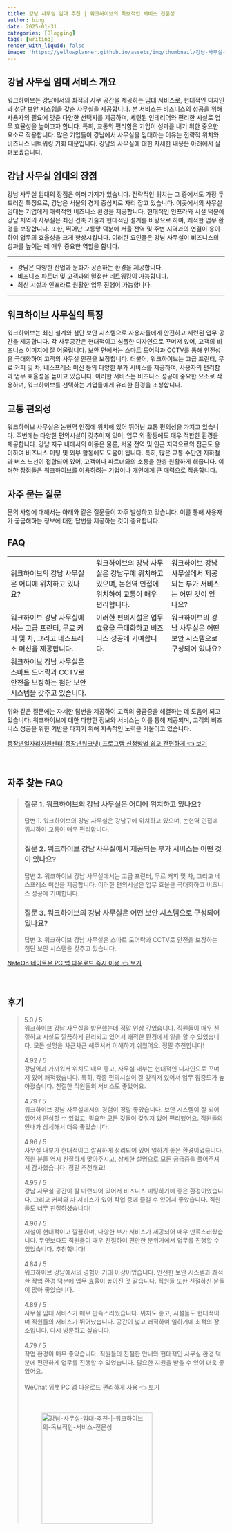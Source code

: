 ```yaml
---
title: 강남 사무실 임대 추천 | 워크하이브의 독보적인 서비스 전문성
author: bing
date: 2025-01-31
categories: [Blogging]
tags: [writing]
render_with_liquid: false
image: 'https://yellowplanner.github.io/assets/img/thumbnail/강남-사무실-임대-추천-|-워크하이브의-독보적인-서비스-전문성.webp'
---
```



<h2 id='강남 사무실 임대 서비스 개요'>강남 사무실 임대 서비스 개요</h2>

<p>워크하이브는 강남에서의 최적의 사무 공간을 제공하는 임대 서비스로, 현대적인 디자인과 첨단 보안 시스템을 갖춘 사무실을 제공합니다. 본 서비스는 비즈니스의 성공을 위해 사용자의 필요에 맞춘 다양한 선택지를 제공하며, 세련된 인테리어와 편리한 시설로 업무 효율성을 높이고자 합니다. 특히, 교통의 편리함은 기업이 성과를 내기 위한 중요한 요소로 작용합니다. 많은 기업들이 강남에서 사무실을 임대하는 이유는 전략적 위치와 비즈니스 네트워킹 기회 때문입니다. 강남의 사무실에 대한 자세한 내용은 아래에서 살펴보겠습니다.</p>

<h2 id='강남 사무실 임대의 장점'>강남 사무실 임대의 장점</h2>

<p>강남 사무실 임대의 장점은 여러 가지가 있습니다. 전략적인 위치는 그 중에서도 가장 두드러진 특징으로, 강남은 서울의 경제 중심지로 자리 잡고 있습니다. 이곳에서의 사무실 임대는 기업에게 매력적인 비즈니스 환경을 제공합니다. 현대적인 인프라와 시설 덕분에 강남 지역의 사무실은 최신 건축 기술과 현대적인 설계를 바탕으로 하여, 쾌적한 업무 환경을 보장합니다. 또한, 뛰어난 교통망 덕분에 서울 전역 및 주변 지역과의 연결이 용이하여 업무의 효율성을 크게 향상시킵니다. 이러한 요인들은 강남 사무실이 비즈니스의 성과를 높이는 데 매우 중요한 역할을 합니다.</p>

<hr />

<ul>
    <li>강남은 다양한 산업과 문화가 공존하는 환경을 제공합니다.</li>
    <li>비즈니스 파트너 및 고객과의 밀접한 네트워킹이 가능합니다.</li>
    <li>최신 시설과 인프라로 원활한 업무 진행이 가능합니다.</li>
</ul>

<hr />

<h2 id='워크하이브 사무실의 특징'>워크하이브 사무실의 특징</h2>

<p>워크하이브는 최신 설계와 첨단 보안 시스템으로 사용자들에게 안전하고 세련된 업무 공간을 제공합니다. 각 사무공간은 현대적이고 심플한 디자인으로 꾸며져 있어, 고객의 비즈니스 이미지에 잘 어울립니다. 보안 면에서는 스마트 도어락과 CCTV를 통해 안전성을 극대화하여 고객의 사무실 안전을 보장합니다. 더불어, 워크하이브는 고급 프린터, 무료 커피 및 차, 네스프레소 머신 등의 다양한 부가 서비스를 제공하여, 사용자의 편리함과 업무 효율성을 높이고 있습니다. 이러한 서비스는 비즈니스 성공에 중요한 요소로 작용하며, 워크하이브를 선택하는 기업들에게 유리한 환경을 조성합니다.</p>

<h2 id='교통 편의성'>교통 편의성</h2>

<p>워크하이브 사무실은 논현역 인접에 위치해 있어 뛰어난 교통 편의성을 가지고 있습니다. 주변에는 다양한 편의시설이 갖추어져 있어, 업무 외 활동에도 매우 적합한 환경을 제공합니다. 강남 지구 내에서의 이동은 물론, 서울 전역 및 인근 지역으로의 접근도 용이하여 비즈니스 미팅 및 외부 활동에도 도움이 됩니다. 특히, 많은 교통 수단인 지하철과 버스 노선이 접합되어 있어, 고객이나 파트너와의 소통을 한층 원활하게 해줍니다. 이러한 장점들은 워크하이브를 이용하려는 기업이나 개인에게 큰 매력으로 작용합니다.</p>

<h2 id='자주 묻는 질문'>자주 묻는 질문</h2>

<p>문의 사항에 대해서는 아래와 같은 질문들이 자주 발생하고 있습니다. 이를 통해 사용자가 궁금해하는 정보에 대한 답변을 제공하는 것이 중요합니다.</p>

<h2 id='FAQ'>FAQ</h2>

<table>
    <tr>
        <td>워크하이브의 강남 사무실은 어디에 위치하고 있나요?</td>
        <td>워크하이브의 강남 사무실은 강남구에 위치하고 있으며, 논현역 인접에 위치하여 교통이 매우 편리합니다.</td>
        <td>워크하이브 강남 사무실에서 제공되는 부가 서비스는 어떤 것이 있나요?</td>
    </tr>
    <tr>
        <td>워크하이브 강남 사무실에서는 고급 프린터, 무료 커피 및 차, 그리고 네스프레소 머신을 제공합니다.</td>
        <td>이러한 편의시설은 업무 효율을 극대화하고 비즈니스 성공에 기여합니다.</td>
        <td>워크하이브의 강남 사무실은 어떤 보안 시스템으로 구성되어 있나요?</td>
    </tr>
    <tr>
        <td>워크하이브 강남 사무실은 스마트 도어락과 CCTV로 안전을 보장하는 첨단 보안 시스템을 갖추고 있습니다.</td>
        <td></td>
        <td></td>
    </tr>
</table>

<p>위와 같은 질문에는 자세한 답변을 제공하여 고객의 궁금증을 해결하는 데 도움이 되고 있습니다. 워크하이브에 대한 다양한 정보와 서비스는 이를 통해 제공되며, 고객의 비즈니스 성공을 위한 기반을 다지기 위해 지속적인 노력을 기울이고 있습니다.</p>


<p><a class="click-button" title="중장년일자리지원센터(중장년워크넷) 프로그램 신청방법 쉽고 간편하게" href="https://yellowplanner.github.io/posts/%EC%A4%91%EC%9E%A5%EB%85%84%EC%9D%BC%EC%9E%90%EB%A6%AC%EC%A7%80%EC%9B%90%EC%84%BC%ED%84%B0(%EC%A4%91%EC%9E%A5%EB%85%84%EC%9B%8C%ED%81%AC%EB%84%B7)-%ED%94%84%EB%A1%9C%EA%B7%B8%EB%9E%A8-%EC%8B%A0%EC%B2%AD%EB%B0%A9%EB%B2%95-%EC%89%BD%EA%B3%A0-%EA%B0%84%ED%8E%B8%ED%95%98%EA%B2%8C/" rel="dofollow">중장년일자리지원센터(중장년워크넷) 프로그램 신청방법 쉽고 간편하게 👈 보기</a></p><br>
<h2 id='자주_찾는_FAQ'>자주 찾는 FAQ</h2>
<div itemscope="" itemtype="https://schema.org/FAQPage"> 
<blockquote> 
<div itemscope="" itemprop="mainEntity" itemtype="https://schema.org/Question"> 
<h3 itemprop="name">질문 1. 워크하이브의 강남 사무실은 어디에 위치하고 있나요?</h3> 
<div itemscope="" itemprop="acceptedAnswer" itemtype="https://schema.org/Answer"> 
<span itemprop="text"> 
<p>답변 1. 워크하이브의 강남 사무실은 강남구에 위치하고 있으며, 논현역 인접에 위치하여 교통이 매우 편리합니다.</p> 
</span> 
</div> 
</div> 
<div itemscope="" itemprop="mainEntity" itemtype="https://schema.org/Question"> 
<h3 itemprop="name">질문 2. 워크하이브 강남 사무실에서 제공되는 부가 서비스는 어떤 것이 있나요?</h3> 
<div itemscope="" itemprop="acceptedAnswer" itemtype="https://schema.org/Answer"> 
<span itemprop="text"> 
<p>답변 2. 워크하이브 강남 사무실에서는 고급 프린터, 무료 커피 및 차, 그리고 네스프레소 머신을 제공합니다. 이러한 편의시설은 업무 효율을 극대화하고 비즈니스 성공에 기여합니다.</p> 
</span> 
</div> 
</div> 
<div itemscope="" itemprop="mainEntity" itemtype="https://schema.org/Question"> 
<h3 itemprop="name">질문 3. 워크하이브의 강남 사무실은 어떤 보안 시스템으로 구성되어 있나요?</h3> 
<div itemscope="" itemprop="acceptedAnswer" itemtype="https://schema.org/Answer"> 
<span itemprop="text"> 
<p>답변 3. 워크하이브 강남 사무실은 스마트 도어락과 CCTV로 안전을 보장하는 첨단 보안 시스템을 갖추고 있습니다.</p> 
</span> 
</div> 
</div> 
</blockquote> 
</div>
<p><a class="click-button" title="NateOn 네이트온 PC 앱 다운로드 즉시 이용" href="https://yellowplanner.github.io/posts/NateOn-%EB%84%A4%EC%9D%B4%ED%8A%B8%EC%98%A8-PC-%EC%95%B1-%EB%8B%A4%EC%9A%B4%EB%A1%9C%EB%93%9C-%EC%A6%89%EC%8B%9C-%EC%9D%B4%EC%9A%A9/" rel="dofollow">NateOn 네이트온 PC 앱 다운로드 즉시 이용 👈 보기</a></p><br>
<h2 id='후기'>후기</h2>
<div itemscope itemtype="https://schema.org/Product">
  <blockquote>
  <div itemprop="review" itemscope itemtype="https://schema.org/Review">
      <div itemprop="reviewRating" itemscope itemtype="https://schema.org/Rating"> <span itemprop="ratingValue">5.0</span> / <span itemprop="bestRating">5</span> </div>
      <span itemprop="reviewBody">워크하이브 강남 사무실을 방문했는데 정말 인상 깊었습니다. 직원들이 매우 친절하고 시설도 깔끔하게 관리되고 있어서 쾌적한 환경에서 일을 할 수 있었습니다. 모든 설명을 차근차근 해주셔서 이해하기 쉬웠어요. 정말 추천합니다!</span>
  </div>
  <br>
  <div itemprop="review" itemscope itemtype="https://schema.org/Review">
      <div itemprop="reviewRating" itemscope itemtype="https://schema.org/Rating"> <span itemprop="ratingValue">4.92</span> / <span itemprop="bestRating">5</span> </div>
      <span itemprop="reviewBody">강남역과 가까워서 위치도 매우 좋고, 사무실 내부는 현대적인 디자인으로 꾸며져 있어 쾌적했습니다. 특히, 각종 편의시설이 잘 갖춰져 있어서 업무 집중도가 높아졌습니다. 친절한 직원들의 서비스도 좋았어요.</span>
  </div>
  <br>
  <div itemprop="review" itemscope itemtype="https://schema.org/Review">
      <div itemprop="reviewRating" itemscope itemtype="https://schema.org/Rating"> <span itemprop="ratingValue">4.79</span> / <span itemprop="bestRating">5</span> </div>
      <span itemprop="reviewBody">워크하이브 강남 사무실에서의 경험이 정말 좋았습니다. 보안 시스템이 잘 되어 있어서 안심할 수 있었고, 필요한 모든 것들이 갖춰져 있어 편리했어요. 직원들의 안내가 상세해서 더욱 좋았습니다.</span>
  </div>
  <br>
  <div itemprop="review" itemscope itemtype="https://schema.org/Review">
      <div itemprop="reviewRating" itemscope itemtype="https://schema.org/Rating"> <span itemprop="ratingValue">4.96</span> / <span itemprop="bestRating">5</span> </div>
      <span itemprop="reviewBody">사무실 내부가 현대적이고 깔끔하게 정리되어 있어 일하기 좋은 환경이었습니다. 직원 분들 역시 친절하게 맞아주시고, 상세한 설명으로 모든 궁금증을 풀어주셔서 감사했습니다. 정말 추천해요!</span>
  </div>
  <br>
  <div itemprop="review" itemscope itemtype="https://schema.org/Review">
      <div itemprop="reviewRating" itemscope itemtype="https://schema.org/Rating"> <span itemprop="ratingValue">4.95</span> / <span itemprop="bestRating">5</span> </div>
      <span itemprop="reviewBody">강남 사무실 공간이 잘 마련되어 있어서 비즈니스 미팅하기에 좋은 환경이었습니다. 그리고 커피와 차 서비스가 있어 작업 중에 즐길 수 있어서 좋았습니다. 직원들도 너무 친절하셨습니다!</span>
  </div>
  <br>
  <div itemprop="review" itemscope itemtype="https://schema.org/Review">
      <div itemprop="reviewRating" itemscope itemtype="https://schema.org/Rating"> <span itemprop="ratingValue">4.96</span> / <span itemprop="bestRating">5</span> </div>
      <span itemprop="reviewBody">시설이 현대적이고 깔끔하며, 다양한 부가 서비스가 제공되어 매우 만족스러웠습니다. 무엇보다도 직원들이 매우 친절하여 편안한 분위기에서 업무를 진행할 수 있었습니다. 추천합니다!</span>
  </div>
  <br>
  <div itemprop="review" itemscope itemtype="https://schema.org/Review">
      <div itemprop="reviewRating" itemscope itemtype="https://schema.org/Rating"> <span itemprop="ratingValue">4.84</span> / <span itemprop="bestRating">5</span> </div>
      <span itemprop="reviewBody">워크하이브 강남에서의 경험이 기대 이상이었습니다. 안전한 보안 시스템과 쾌적한 작업 환경 덕분에 업무 효율이 높아진 것 같습니다. 직원들 또한 친절하신 분들이 많아 좋았습니다.</span>
  </div>
  <br>
  <div itemprop="review" itemscope itemtype="https://schema.org/Review">
      <div itemprop="reviewRating" itemscope itemtype="https://schema.org/Rating"> <span itemprop="ratingValue">4.89</span> / <span itemprop="bestRating">5</span> </div>
      <span itemprop="reviewBody">사무실 임대 서비스가 매우 만족스러웠습니다. 위치도 좋고, 시설들도 현대적이며 직원들의 서비스가 뛰어났습니다. 공간이 넓고 쾌적하여 일하기에 최적의 장소입니다. 다시 방문하고 싶습니다.</span>
  </div>
  <br>
  <div itemprop="review" itemscope itemtype="https://schema.org/Review">
      <div itemprop="reviewRating" itemscope itemtype="https://schema.org/Rating"> <span itemprop="ratingValue">4.79</span> / <span itemprop="bestRating">5</span> </div>
      <span itemprop="reviewBody">작업 환경이 매우 좋았습니다. 직원들의 친절한 안내와 현대적인 사무실 환경 덕분에 편안하게 업무를 진행할 수 있었습니다. 필요한 지원을 받을 수 있어 더욱 좋았어요.</span>
  </div>
  <br>
  <div itemprop="review" itemscope itemtype="https://schema.org/Review">
      <div itemprop="reviewRating" itemscope itemtype="https://schema.org
<p><a class="click-button" title="WeChat 위챗 PC 앱 다운로드 편리하게 사용" href="https://yellowplanner.github.io/posts/WeChat-%EC%9C%84%EC%B1%97-PC-%EC%95%B1-%EB%8B%A4%EC%9A%B4%EB%A1%9C%EB%93%9C-%ED%8E%B8%EB%A6%AC%ED%95%98%EA%B2%8C-%EC%82%AC%EC%9A%A9/" rel="dofollow">WeChat 위챗 PC 앱 다운로드 편리하게 사용 👈 보기</a></p><br>
<figure class="image"><img src="https://yellowplanner.github.io/assets/img/thumbnail/강남-사무실-임대-추천-|-워크하이브의-독보적인-서비스-전문성.webp" alt="강남-사무실-임대-추천-|-워크하이브의-독보적인-서비스-전문성" width="256" height="256"></figure>